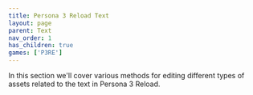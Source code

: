 ```yaml
---
title: Persona 3 Reload Text
layout: page
parent: Text
nav_order: 1
has_children: true
games: ['P3RE']
---
```


In this section we'll cover various methods for editing different types of assets related to the text in Persona 3 Reload.
